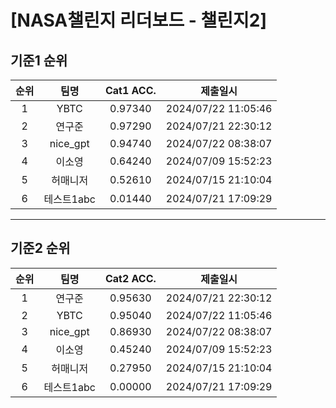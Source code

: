 # [NASA챌린지 리더보드 - 챌린지2]
## 기준1 순위
| 순위 | 팀명 | Cat1 ACC. | 제출일시 |
|:----:|:----:|:-----:|:----:|
| 1 | YBTC | 0.97340 | 2024/07/22 11:05:46 |
| 2 | 연구준 | 0.97290 | 2024/07/21 22:30:12 |
| 3 | nice_gpt | 0.94740 | 2024/07/22 08:38:07 |
| 4 | 이소영 | 0.64240 | 2024/07/09 15:52:23 |
| 5 | 허매니저 | 0.52610 | 2024/07/15 21:10:04 |
| 6 | 테스트1abc | 0.01440 | 2024/07/21 17:09:29 |
___
## 기준2 순위
| 순위 | 팀명 | Cat2 ACC. | 제출일시 |
|:----:|:----:|:-----:|:----:|
| 1 | 연구준 | 0.95630 | 2024/07/21 22:30:12 |
| 2 | YBTC | 0.95040 | 2024/07/22 11:05:46 |
| 3 | nice_gpt | 0.86930 | 2024/07/22 08:38:07 |
| 4 | 이소영 | 0.45240 | 2024/07/09 15:52:23 |
| 5 | 허매니저 | 0.27950 | 2024/07/15 21:10:04 |
| 6 | 테스트1abc | 0.00000 | 2024/07/21 17:09:29 |
